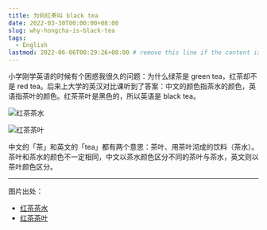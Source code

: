 ```yaml
---
title: 为何红茶叫 black tea
date: 2022-03-30T00:00:00+08:00
slug: why-hongcha-is-black-tea
tags:
  - English
lastmod: 2022-06-06T00:29:26+08:00 # remove this line if the content is actually changed
---
```


小学刚学英语的时候有个困惑我很久的问题：为什么绿茶是 green tea，红茶却不是 red tea。后来上大学的英汉对比课听到了答案：中文的颜色指茶水的颜色，英语指茶叶的颜色。红茶茶叶是黑色的，所以英语是 black tea。

![红茶茶水](https://unsplash.com/photos/6xtK1Pn-PTI/download?ixid=MnwxMjA3fDB8MXxhbGx8fHx8fHx8fHwxNjQ4NTI5MDcy&force=true&w=2400)

![红茶茶叶](https://unsplash.com/photos/2CRgKZAyPXg/download?ixid=MnwxMjA3fDB8MXxhbGx8fHx8fHx8fHwxNjQ4NTI5MTk5&force=true&w=2400)

中文的「茶」和英文的「tea」都有两个意思：茶叶、用茶叶沏成的饮料（茶水）。茶叶和茶水的颜色不一定相同，中文以茶水颜色区分不同的茶叶与茶水，英文则以茶叶颜色区分。

---

图片出处：

- [红茶茶水](https://unsplash.com/photos/6xtK1Pn-PTI)
- [红茶茶叶](https://unsplash.com/photos/2CRgKZAyPXg)
